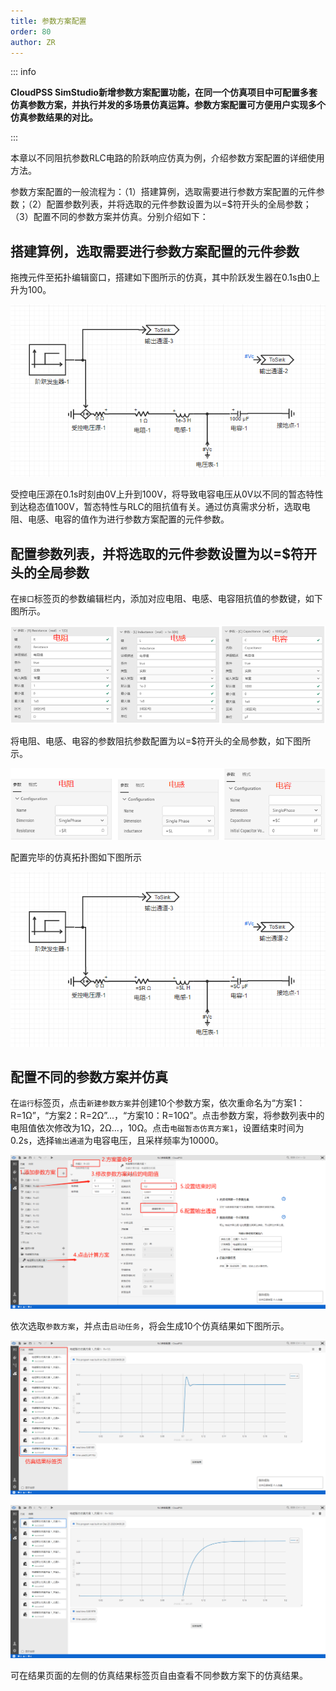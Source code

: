 ```yaml
---
title: 参数方案配置
order: 80
author: ZR
---
```


::: info

**CloudPSS SimStudio新增参数方案配置功能，在同一个仿真项目中可配置多套仿真参数方案，并执行并发的多场景仿真运算。参数方案配置可方便用户实现多个仿真参数结果的对比。**

:::


本章以不同阻抗参数RLC电路的阶跃响应仿真为例，介绍参数方案配置的详细使用方法。

参数方案配置的一般流程为：（1）搭建算例，选取需要进行参数方案配置的元件参数；（2）配置参数列表，并将选取的元件参数设置为以\=$符开头的全局参数；（3）配置不同的参数方案并仿真。分别介绍如下：

## 搭建算例，选取需要进行参数方案配置的元件参数

拖拽元件至拓扑编辑窗口，搭建如下图所示的仿真，其中阶跃发生器在0.1s由0上升为100。

![RLC电路阶跃响应仿真拓扑图](./T1.png "RLC电路阶跃响应仿真拓扑图")

受控电压源在0.1s时刻由0V上升到100V，将导致电容电压从0V以不同的暂态特性到达稳态值100V，暂态特性与RLC的阻抗值有关。通过仿真需求分析，选取电阻、电感、电容的值作为进行参数方案配置的元件参数。

## 配置参数列表，并将选取的元件参数设置为以\=$符开头的全局参数

在`接口`标签页的参数编辑栏内，添加对应电阻、电感、电容阻抗值的参数键，如下图所示。

![参数列表配置](./P3.png "参数列表配置")

将电阻、电感、电容的参数阻抗参数配置为以\=$符开头的全局参数，如下图所示。

![RLC元件的参数框配置](./P2.png "RLC元件的参数框配置")

配置完毕的仿真拓扑图如下图所示

![配置全局参数的RLC电路阶跃响应仿真拓扑图](./T.png "配置全局参数的RLC电路阶跃响应仿真拓扑图")


## 配置不同的参数方案并仿真

在`运行`标签页，点击`新建参数方案`并创建10个参数方案，依次重命名为“方案1：R=1Ω”，“方案2：R=2Ω”...，“方案10：R=10Ω”。点击参数方案，将参数列表中的电阻值依次修改为1Ω，2Ω...，10Ω。点击`电磁暂态仿真方案1`，设置结束时间为0.2s，选择`输出通道`为电容电压，且采样频率为10000。

![计算配置方案](./T3.png "计算配置方案")


依次选取`参数方案`，并点击`启动任务`，将会生成10个仿真结果如下图所示。

![RLC方案1的仿真结果图](./T4.png "RLC方案1的仿真结果图")

![RLC方案10的仿真结果图](./T5.png "RLC方案10的仿真结果图")

可在结果页面的左侧的仿真结果标签页自由查看不同参数方案下的仿真结果。


